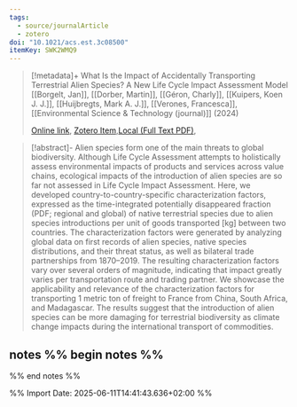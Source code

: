 ```yaml
---
tags:
  - source/journalArticle
  - zotero
doi: "10.1021/acs.est.3c08500"
itemKey: SWK2WMQ9
---
```

>[!metadata]+
> What Is the Impact of Accidentally Transporting Terrestrial Alien Species? A New Life Cycle Impact Assessment Model
> [[Borgelt, Jan]], [[Dorber, Martin]], [[Géron, Charly]], [[Kuipers, Koen J. J.]], [[Huijbregts, Mark A. J.]], [[Verones, Francesca]], 
> [[Environmental Science & Technology (journal)]] (2024)
> 
> [Online link](https://doi.org/10.1021/acs.est.3c08500), [Zotero Item](zotero://select/library/items/SWK2WMQ9),[Local (Full Text PDF)](file://C:/Users/aburg/Documents/references/zotero/storage/VLWTQES6/Borgelt2024_WhatImpact.pdf), 


>[!abstract]-
>Alien species form one of the main threats to global biodiversity. Although Life Cycle Assessment attempts to holistically assess environmental impacts of products and services across value chains, ecological impacts of the introduction of alien species are so far not assessed in Life Cycle Impact Assessment. Here, we developed country-to-country-specific characterization factors, expressed as the time-integrated potentially disappeared fraction (PDF; regional and global) of native terrestrial species due to alien species introductions per unit of goods transported [kg] between two countries. The characterization factors were generated by analyzing global data on first records of alien species, native species distributions, and their threat status, as well as bilateral trade partnerships from 1870–2019. The resulting characterization factors vary over several orders of magnitude, indicating that impact greatly varies per transportation route and trading partner. We showcase the applicability and relevance of the characterization factors for transporting 1 metric ton of freight to France from China, South Africa, and Madagascar. The results suggest that the introduction of alien species can be more damaging for terrestrial biodiversity as climate change impacts during the international transport of commodities.

## notes %% begin notes %%

%% end notes %%

%% Import Date: 2025-06-11T14:41:43.636+02:00 %%
